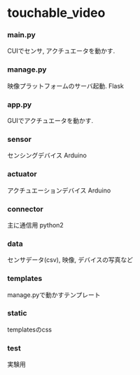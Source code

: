 # touchable_video

### main.py
CUIでセンサ, アクチュエータを動かす.

### manage.py
映像プラットフォームのサーバ起動.
Flask

### app.py
GUIでアクチュエータを動かす.

### sensor
センシングデバイス
Arduino

### actuator
アクチュエーションデバイス
Arduino

### connector
主に通信用
python2

### data
センサデータ(csv), 映像, デバイスの写真など

### templates
manage.pyで動かすテンプレート

### static
templatesのcss

### test
実験用
